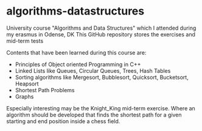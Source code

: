 # algorithms-datastructures
University course "Algorithms and Data Structures" which I attended during my erasmus in Odense, DK
This GitHub repository stores the exercises and mid-term tests

Contents that have been learned during this course are:
- Principles of Object oriented Programming in C++
- Linked Lists like Queues, Circular Queues, Trees, Hash Tables
- Sorting algorithms like Mergesort, Bubblesort, Quicksort, Bucketsort, Heapsort
- Shortest Path Problems
- Graphs

Especially interesting may be the Knight_King mid-term exercise. Where an algorithm should be developed that finds the shortest path for a given starting and end position inside a chess field.
